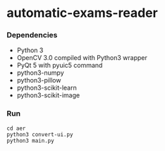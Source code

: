# automatic-exams-reader

### Dependencies
* Python 3
* OpenCV 3.0 compiled with Python3 wrapper
* PyQt 5 with pyuic5 command
* python3-numpy
* python3-pillow
* python3-scikit-learn
* python3-scikit-image

### Run
	cd aer
	python3 convert-ui.py
	python3 main.py
